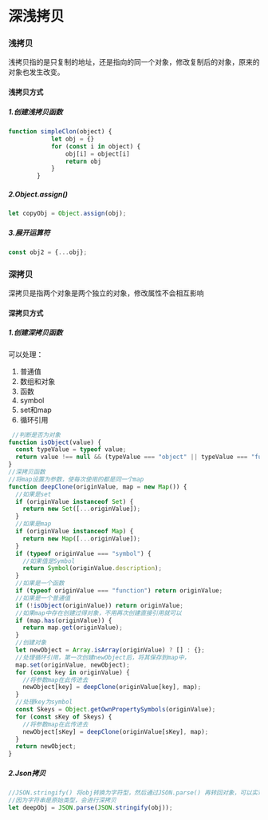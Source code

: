# 深浅拷贝

### 浅拷贝

浅拷贝指的是只复制的地址，还是指向的同一个对象，修改复制后的对象，原来的对象也发生改变。

#### 浅拷贝方式

##### 1.创建浅拷贝函数

```js
function simpleClon(object) {
            let obj = {}
            for (const i in object) {
                obj[i] = object[i]
                return obj
            }
        }
```

##### 2.Object.assign()

```js
let copyObj = Object.assign(obj);
```

##### 3.展开运算符

```js
const obj2 = {...obj};
```

### 深拷贝

深拷贝是指两个对象是两个独立的对象，修改属性不会相互影响

#### 深拷贝方式

##### 1.创建深拷贝函数

可以处理：

1. 普通值
2. 数组和对象
3. 函数
4. symbol
5. set和map
6. 循环引用

```js
 //判断是否为对象
function isObject(value) {
  const typeValue = typeof value;
  return value !== null && (typeValue === "object" || typeValue === "function");
}
//深拷贝函数
//将map设置为参数，使每次使用的都是同一个map
function deepClone(originValue, map = new Map()) {
  //如果是set
  if (originValue instanceof Set) {
    return new Set([...originValue]);
  }
  //如果是map
  if (originValue instanceof Map) {
    return new Map([...originValue]);
  }
  if (typeof originValue === "symbol") {
    //如果值是Symbol
    return Symbol(originValue.description);
  }
  //如果是一个函数
  if (typeof originValue === "function") return originValue;
  //如果是一个普通值
  if (!isObject(originValue)) return originValue;
  //如果map中存在创建过得对象，不用再次创建直接引用就可以
  if (map.has(originValue)) {
    return map.get(originValue);
  }
  //创建对象
  let newObject = Array.isArray(originValue) ? [] : {};
  //处理循环引用，第一次创建newObject后，将其保存到map中，
  map.set(originValue, newObject);
  for (const key in originValue) {
    //将参数map在此传进去
    newObject[key] = deepClone(originValue[key], map);
  }
  //处理key为symbol
  const Skeys = Object.getOwnPropertySymbols(originValue);
  for (const sKey of Skeys) {
    //将参数map在此传进去
    newObject[sKey] = deepClone(originValue[sKey], map);
  }
  return newObject;
}
```

##### 2.Json拷贝

```js
//JSON.stringify() 将obj转换为字符型，然后通过JSON.parse() 再转回对象，可以实现深拷贝
//因为字符串是原始类型，会进行深拷贝
let deepObj = JSON.parse(JSON.stringify(obj));
```

